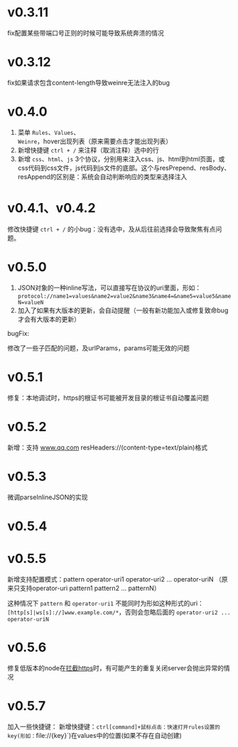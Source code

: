 # v0.3.11

fix配置某些带端口号正则的时候可能导致系统奔溃的情况

# v0.3.12

fix如果请求包含content-length导致weinre无法注入的bug

# v0.4.0

1. 菜单 `Rules`、`Values`、`Weinre`，hover出现列表（原来需要点击才能出现列表）
2. 新增快捷键 `ctrl + /` 来注释（取消注释）选中的行
3. 新增 `css`、`html`、`js` 3个协议，分别用来注入css、js、html到html页面，或css代码到css文件，js代码到js文件的底部。这个与resPrepend、resBody、resAppend的区别是：系统会自动判断响应的类型来选择注入

# v0.4.1、v0.4.2

修改快捷键 `ctrl + /` 的小bug：没有选中，及从后往前选择会导致聚焦有点问题。

# v0.5.0

1. JSON对象的一种inline写法，可以直接写在协议的uri里面，形如： `protocol://name1=values&name2=value2&name3&name4=&name5=value5&nameN=valueN`
2. 加入了如果有大版本的更新，会自动提醒（一般有新功能加入或修复致命bug才会有大版本的更新）

bugFix:

修改了一些子匹配的问题，及urlParams，params可能无效的问题

# v0.5.1

修复：本地调试时，https的根证书可能被开发目录的根证书自动覆盖问题

# v0.5.2

新增：支持 www.qq.com resHeaders://(content-type=text/plain)格式

# v0.5.3

微调parseInlineJSON的实现
  
# v0.5.4
# v0.5.5
 
新增支持配置模式：pattern operator-uri1 operator-uri2 ... operator-uriN （原来只支持operator-uri pattern1 pattern2 ... patternN）

这种情况下 `pattern` 和 `operator-uri1` 不能同时为形如这种形式的uri：`[http[s]|ws[s]://]www.example.com/*`，否则会忽略后面的 `operator-uri2 ... operator-uriN`

# v0.5.6

修复低版本的node在[拦截https](https://github.com/avwo/whistle/wiki/%E5%90%AF%E7%94%A8HTTPS)时，有可能产生的重复关闭server会抛出异常的情况

# v0.5.7

加入一些快捷键：
新增快捷键：`ctrl[command]+鼠标点击：快速打开rules设置的key(形如：`file://{key}`)在values中的位置(如果不存在自动创建)

